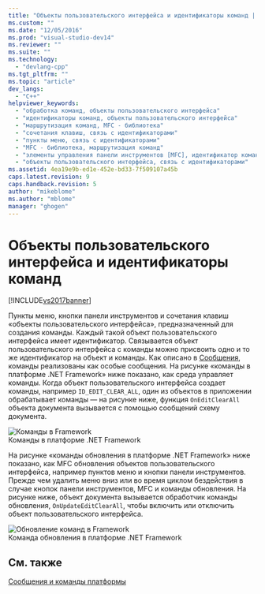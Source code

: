 ```yaml
---
title: "Объекты пользовательского интерфейса и идентификаторы команд | Microsoft Docs"
ms.custom: ""
ms.date: "12/05/2016"
ms.prod: "visual-studio-dev14"
ms.reviewer: ""
ms.suite: ""
ms.technology: 
  - "devlang-cpp"
ms.tgt_pltfrm: ""
ms.topic: "article"
dev_langs: 
  - "C++"
helpviewer_keywords: 
  - "обработка команд, объекты пользовательского интерфейса"
  - "идентификаторы команд, объекты пользовательского интерфейса"
  - "маршрутизация команд, MFC - библиотека"
  - "сочетания клавиш, связь с идентификаторами"
  - "пункты меню, связь с идентификаторами"
  - "MFC - библиотека, маршрутизация команд"
  - "элементы управления панели инструментов [MFC], идентификатор команды"
  - "объекты пользовательского интерфейса, связь с идентификаторами"
ms.assetid: 4ea19e9b-ed1e-452e-bd33-7f509107a45b
caps.latest.revision: 9
caps.handback.revision: 5
author: "mikeblome"
ms.author: "mblome"
manager: "ghogen"
---
```

# Объекты пользовательского интерфейса и идентификаторы команд
[!INCLUDE[vs2017banner](../assembler/inline/includes/vs2017banner.md)]

Пункты меню, кнопки панели инструментов и сочетания клавиш «объекты пользовательского интерфейса», предназначенный для создания команды.  Каждый такой объект пользовательского интерфейса имеет идентификатор.  Связывается объект пользовательского интерфейса с команды можно присвоить одно и то же идентификатор на объект и команды.  Как описано в [Сообщения](../mfc/messages.md), команды реализованы как особые сообщения.  На рисунке «команды в платформе .NET Framework» ниже показано, как среда управляет команды.  Когда объект пользовательского интерфейса создает команды, например `ID_EDIT_CLEAR_ALL`, один из объектов в приложении обрабатывает команды — на рисунке ниже, функция `OnEditClearAll` объекта документа вызывается с помощью сообщений схему документа.  
  
 ![Команды в Framework](../mfc/media/vc385p1.png "vc385P1")  
Команды в платформе .NET Framework  
  
 На рисунке «команды обновления в платформе .NET Framework» ниже показано, как MFC обновления объектов пользовательского интерфейса, например пунктов меню и кнопки панели инструментов.  Прежде чем удалить меню вниз или во время циклом бездействия в случае кнопок панели инструментов, MFC и команды обновления.  На рисунке ниже, объект документа вызывается обработчик команды обновления, `OnUpdateEditClearAll`, чтобы включить или отключить объект пользовательского интерфейса.  
  
 ![Обновление команд в Framework](../Image/vc385P2.png "vc385P2")  
Команда обновления в платформе .NET Framework  
  
## См. также  
 [Сообщения и команды платформы](../mfc/messages-and-commands-in-the-framework.md)